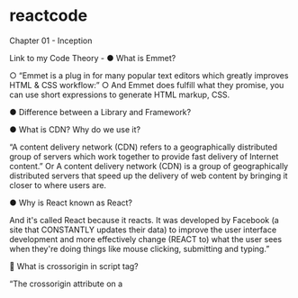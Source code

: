 # reactcode

Chapter 01 - Inception

Link to my Code Theory -
●	What is Emmet?

○	“Emmet is a plug in for many popular text editors which greatly improves HTML & CSS workflow:” 
○	And Emmet does fulfill what they promise, you can use short expressions to generate HTML markup, CSS.

●	Difference between a Library and Framework?

 

●	What is CDN? Why do we use it? 

“A content delivery network (CDN) refers to a geographically distributed group of servers which work together to provide fast delivery of Internet content.”
				Or
A content delivery network (CDN) is a group of geographically distributed servers that speed up the delivery of web content by bringing it closer to where users are.

●	Why is React known as React?

And it's called React because it reacts. It was developed by Facebook (a site that CONSTANTLY updates their data) to improve the user interface development and more effectively change (REACT to) what the user sees when they're doing things like mouse clicking, submitting and typing.”


	What is crossorigin in script tag?

“The crossorigin attribute on a <script> tag specifies that CORS is supported when loading an external script file from a third party server or domain.”

●	What is diference between React and ReactDOM

React is the core libarary who is responsible to build the tag like h1,h2 ,div and so on and React DOM gives access to DOM(Document object model).

●	What is difference between react.development.js and react.production.js files via CDN?

○	The development build is used - as the name suggests - for development reasons. You have Source Maps, debugging and often times hot reloading ability in those builds.
○	The production build, on the other hand, runs in production mode which means this is the code running on your client's machine. 


●	What is async and defer? - see my Youtube video ;) 

●	Coding -
●	Set up all the tools in your laptop
○	VS Code
○	Chrome
○	Extensions of Chrome
●	Create a new Git repo
●	Build your first Hello World program using,
○	Using just HTML
○	Using JS to manipulate the DOM
○	Using React
■	use CDN Links
■	Create an Element
■	Create nested React Elements
■	Use root.render

●	Push code to Github (Theory as well as code)
●	Learn about Arrow Functions before the next class

Arrow functions were introduced in ES6. 
Arrow functions allow us to write shorter function syntax:
let myFunction = (a, b) => a * b;
        Before Arrow: 
hello = function() {
  return "Hello World!";
}
With Arrow Function:
hello = () => {
  return "Hello World!";
}
It gets shorter! If the function has only one statement, and the statement returns a value, you can remove the brackets and the return keyword:
hello = () => "Hello World!";

Note: This works only if the function has only one statement.

Arrow Function With Parameters:
hello = (val) => "Hello " + val;
In fact, if you have only one parameter, you can skip the parentheses as well:
hello = val => "Hello " + val;


References:
-	https://beta.reactjs.org/apis/react/createElement
-	https://www.youtube.com/watch?v=IrHmpdORLu8
